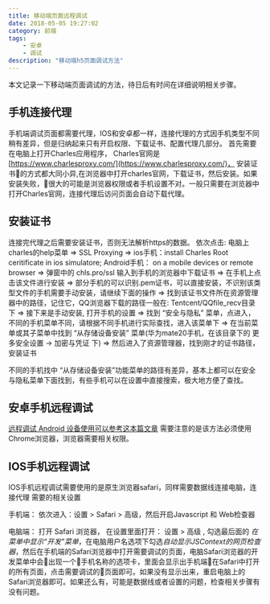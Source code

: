 ```yaml
---
title: 移动端页面远程调试
date: 2018-05-05 19:27:02
category: 前端
tags:
    - 安卓
    - 调试
description: "移动端h5页面调试方法"
---
```


本文记录一下移动端页面调试的方法，待日后有时间在详细说明相关步骤。

<!-- more -->

## 手机连接代理
手机端调试页面都需要代理，IOS和安卓都一样，连接代理的方式因手机类型不同稍有差异，但是归纳起来只有开启权限、下载证书、配置代理几部分。
首先需要在电脑上打开Charles应用程序，
Charles官网是[https://www.charlesproxy.com/](https://www.charlesproxy.com/)，
安装证书的方式都大同小异,在浏览器中打开charles官网，下载证书，然后安装。如果安装失败，很大的可能是浏览器权限或者手机设置不对。一般只需要在浏览器中打开Charles官网，连接代理后访问页面会自动下载代理。

## 安装证书
连接完代理之后需要安装证书，否则无法解析https的数据。
依次点击: 电脑上charles的help菜单 => SSL Proxying => ios手机：install Charles Root ceritificate in ios simulatore; Android手机： on a mobile devices or remote browser => 弹窗中的 chls.pro/ssl 输入到手机的浏览器中下载证书 => 在手机上点击该文件进行安装 => 部分手机的可以识别.pem证书，可以直接安装，不识别该类型文件的手机需要手动安装，请继续下面的操作 => 找到该证书文件所在资源管理器中的路径，记住它，QQ浏览器下载的路径一般在: Tentcent/QQfile_recv目录下 => 接下来是手动安装, 打开手机的设置 => 找到 “安全与隐私” 菜单，点进入，不同的手机菜单不同，请根据不同手机进行实际查找，进入该菜单下 => 在当前菜单或其子菜单中找到 “从存储设备安装” 菜单(华为mate20手机，在该目录下的 更多安全设置 -> 加密与凭证 下) => 然后进入了资源管理器，找到刚才的证书路径，安装证书

不同的手机找中 “从存储设备安装”功能菜单的路径有差异，基本上都可以在安全与隐私菜单下面找到，有些手机可以在设置中直接搜索，极大地方便了查找。


## 安卓手机远程调试
[远程调试 Android 设备使用可以参考这本篇文章](https://developers.google.com/web/tools/chrome-devtools/remote-debugging/?utm_source=dcc&utm_medium=redirect&utm_campaign=2016q3)
需要注意的是该方法必须使用Chrome浏览器，浏览器需要相关权限。

## IOS手机远程调试
IOS手机远程调试需要使用的是原生浏览器safari，同样需要数据线连接电脑，连接代理
需要的相关设置

手机端：
依次进入：设置 > Safari > 高级，然后开启Javascript 和 Web检查器

电脑端：
打开 Safari 浏览器， 在设置里面打开： 设置 > 高级 , 勾选最后面的 *在菜单中显示“开发”菜单*，在电脑用户名选项下勾选*自动显示JSContext的网页检查器*，然后在手机端的Safari浏览器中打开需要调试的页面，电脑Safari浏览器的开发菜单中会出现一个手机名称的选项卡，里面会显示出手机端在Safari中打开的所有页面，点击需要调试的页面即可。如果没有显示出来，重启电脑上的Safari浏览器即可。如果还么有，可能是数据线或者设置的问题，检查相关步骤有没有问题。


